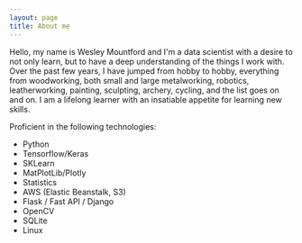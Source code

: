 ```yaml
---
layout: page
title: About me
---
```



Hello, my name is Wesley Mountford and I'm a data scientist with a desire to not only learn, but to have a deep understanding of the things I work with. Over the past few years, I have jumped from hobby to hobby, everything from woodworking, both small and large metalworking, robotics, leatherworking, painting, sculpting, archery, cycling, and the list goes on and on. I am a lifelong learner with an insatiable appetite for learning new skills.

Proficient in the following technologies:

- Python 
- Tensorflow/Keras
- SKLearn
- MatPlotLib/Plotly
- Statistics
- AWS (Elastic Beanstalk, S3)
- Flask / Fast API / Django
- OpenCV
- SQLite
- Linux
